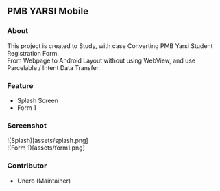 ## PMB YARSI Mobile

### About
This project is created to Study, with case Converting PMB Yarsi Student Registration Form.  
From Webpage to Android Layout without using WebView, and use Parcelable / Intent Data Transfer.
  
### Feature
- Splash Screen
- Form 1
  
### Screenshot
!(Splash)[assets/splash.png]  
!(Form 1)[assets/form1.png]
  
### Contributor
- Unero (Maintainer)
